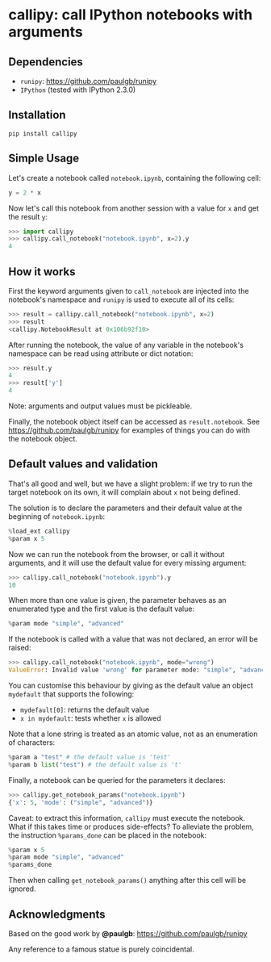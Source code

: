# callipy: call IPython notebooks with arguments

## Dependencies

- `runipy`: https://github.com/paulgb/runipy
- `IPython` (tested with IPython 2.3.0)

## Installation

```
pip install callipy
```

## Simple Usage

Let's create a notebook called `notebook.ipynb`, containing the following cell:

```python
y = 2 * x
```

Now let's call this notebook from another session with a value for `x` and get the result `y`:

```python
>>> import callipy
>>> callipy.call_notebook("notebook.ipynb", x=2).y
4
```

## How it works

First the keyword arguments given to `call_notebook` are injected into the notebook's namespace and `runipy` is used to execute all of its cells:

```python
>>> result = callipy.call_notebook("notebook.ipynb", x=2)
>>> result
<callipy.NotebookResult at 0x106b92f10>
```

After running the notebook, the value of any variable in the notebook's namespace can be read using attribute or dict notation:

```python
>>> result.y
4
>>> result['y']
4
```

Note: arguments and output values must be pickleable.

Finally, the notebook object itself can be accessed as `result.notebook`. See https://github.com/paulgb/runipy for examples of things you can do with the notebook object.

## Default values and validation

That's all good and well, but we have a slight problem: if we try to run the target notebook on its own, it will complain about `x` not being defined.

The solution is to declare the parameters and their default value at the beginning of `notebook.ipynb`:

```python
%load_ext callipy
%param x 5
```

Now we can run the notebook from the browser, or call it without arguments, and it will use the default value for every missing argument:

```python
>>> callipy.call_notebook("notebook.ipynb").y
10
```

When more than one value is given, the parameter behaves as an enumerated type and the first value is the default value:

```python
%param mode "simple", "advanced"
```

If the notebook is called with a value that was not declared, an error will be raised:

```python
>>> callipy.call_notebook("notebook.ipynb", mode="wrong")
ValueError: Invalid value 'wrong' for parameter mode: "simple", "advanced"
```

You can customise this behaviour by giving as the default value an object `mydefault` that supports the following:

- `mydefault[0]`: returns the default value
- `x in mydefault`: tests whether `x` is allowed

Note that a lone string is treated as an atomic value, not as an enumeration of characters:

```python
%param a "test" # the default value is 'test'
%param b list("test") # the default value is 't'
```

Finally, a notebook can be queried for the parameters it declares:

```python
>>> callipy.get_notebook_params("notebook.ipynb")
{'x': 5, 'mode': ("simple", "advanced")}
```

Caveat: to extract this information, `callipy` must execute the notebook. What if this takes time or produces side-effects? To alleviate the problem, the instruction `%params_done` can be placed in the notebook:

```python
%param x 5
%param mode "simple", "advanced"
%params_done
```

Then when calling `get_notebook_params()` anything after this cell will be ignored.

## Acknowledgments

Based on the good work by **@paulgb**: https://github.com/paulgb/runipy

Any reference to a famous statue is purely coincidental.